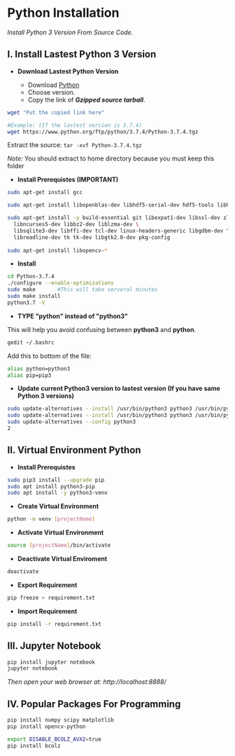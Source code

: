 # Python Installation

*Install Python 3 Version From Source Code.*

## I. Install Lastest Python 3 Version

- **Download Lastest Python Version**

	- Download [Python](https://www.python.org/downloads/source/)
	- Choose version.  
	- Copy the link of ***Gzipped source tarball***.  

```sh
wget "Put the copied link here"

#Example: (If the lastest version is 3.7.4)
wget https://www.python.org/ftp/python/3.7.4/Python-3.7.4.tgz
```
Extract the source: `tar -xvf Python-3.7.4.tgz`

<p><i>Note:</i> You should extract to home directory because you must keep this folder</p>

- **Install Prerequistes (IMPORTANT)**

```sh
sudo apt-get install gcc

sudo apt-get install libopenblas-dev libhdf5-serial-dev hdf5-tools libhdf5-dev zlib1g-dev zip libjpeg8-dev liblapack-dev libblas-dev gfortran

sudo apt-get install -y build-essential git libexpat1-dev libssl-dev zlib1g-dev \
  libncurses5-dev libbz2-dev liblzma-dev \
  libsqlite3-dev libffi-dev tcl-dev linux-headers-generic libgdbm-dev \
  libreadline-dev tk tk-dev libgtk2.0-dev pkg-config
  
sudo apt-get install libopencv-*

```

- **Install**
  
```sh
cd Python-3.7.4
./configure --enable-optimizations
sudo make 		#This will take serveral minutes
sudo make install
python3.7 -V
```

- **TYPE "python" instead of "python3"**

This will help you avoid confusing between **python3** and **python**.

```sh
gedit ~/.bashrc
```
Add this to bottom of the file:
```sh
alias python=python3
alias pip=pip3
```
- **Update current Python3 version to lastest version (If you have same Python 3 versions)**

```sh
sudo update-alternatives --install /usr/bin/python3 python3 /usr/bin/python3.6 1
sudo update-alternatives --install /usr/bin/python3 python3 /usr/bin/python3.7 2
sudo update-alternatives --config python3
2
```

## II. Virtual Environment Python


- **Install Prerequistes**
	
```sh
sudo pip3 install --upgrade pip 
sudo apt install python3-pip
sudo apt install -y python3-venv
```

- **Create Virtual Environment**

```sh
python -m venv [projectName]
```

- **Activate Virtual Environment**

```sh
source [projectName]/bin/activate
```

- **Deactivate Virtual Enviroment**

```sh
deactivate
```

- **Export Requirement**

```sh
pip freeze > requirement.txt
```

- **Import Requirement**

```sh
pip install -r requirement.txt
```


## III. Jupyter Notebook

```sh
pip install jupyter notebook
jupyter notebook
```
*Then open your web browser at: http://localhost:8888/*

## IV. Popular Packages For Programming

```sh 
pip install numpy scipy matplotlib
pip install opencv-python

export DISABLE_BCOLZ_AVX2=true
pip install bcolz
```
